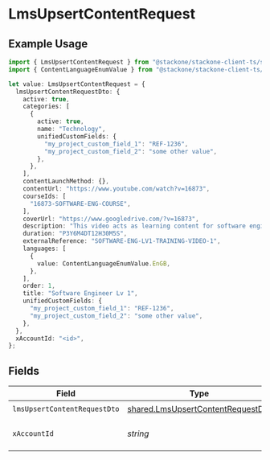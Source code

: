 # LmsUpsertContentRequest

## Example Usage

```typescript
import { LmsUpsertContentRequest } from "@stackone/stackone-client-ts/sdk/models/operations";
import { ContentLanguageEnumValue } from "@stackone/stackone-client-ts/sdk/models/shared";

let value: LmsUpsertContentRequest = {
  lmsUpsertContentRequestDto: {
    active: true,
    categories: [
      {
        active: true,
        name: "Technology",
        unifiedCustomFields: {
          "my_project_custom_field_1": "REF-1236",
          "my_project_custom_field_2": "some other value",
        },
      },
    ],
    contentLaunchMethod: {},
    contentUrl: "https://www.youtube.com/watch?v=16873",
    courseIds: [
      "16873-SOFTWARE-ENG-COURSE",
    ],
    coverUrl: "https://www.googledrive.com/?v=16873",
    description: "This video acts as learning content for software engineers.",
    duration: "P3Y6M4DT12H30M5S",
    externalReference: "SOFTWARE-ENG-LV1-TRAINING-VIDEO-1",
    languages: [
      {
        value: ContentLanguageEnumValue.EnGB,
      },
    ],
    order: 1,
    title: "Software Engineer Lv 1",
    unifiedCustomFields: {
      "my_project_custom_field_1": "REF-1236",
      "my_project_custom_field_2": "some other value",
    },
  },
  xAccountId: "<id>",
};
```

## Fields

| Field                                                                                         | Type                                                                                          | Required                                                                                      | Description                                                                                   |
| --------------------------------------------------------------------------------------------- | --------------------------------------------------------------------------------------------- | --------------------------------------------------------------------------------------------- | --------------------------------------------------------------------------------------------- |
| `lmsUpsertContentRequestDto`                                                                  | [shared.LmsUpsertContentRequestDto](../../../sdk/models/shared/lmsupsertcontentrequestdto.md) | :heavy_check_mark:                                                                            | N/A                                                                                           |
| `xAccountId`                                                                                  | *string*                                                                                      | :heavy_check_mark:                                                                            | The account identifier                                                                        |